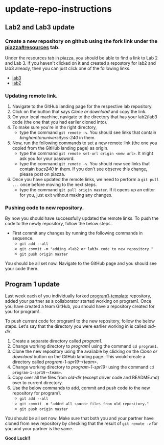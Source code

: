 # update-repo-instructions

## Lab2 and Lab3 update
### Create a new repository on github using the fork link under the [piazza#resources](https://piazza.com/binghamton/spring2019/cs240b1/resources) tab.
Under the resources tab in piazza, you should be able to find a link to Lab 2 and Lab 3.
If you haven't clicked on it and created a repostory for lab2 and lab3 already, then you can just click one of the following links.
* [lab3](https://classroom.github.com/a/db52zvT7)
* [lab2](https://classroom.github.com/a/0jVQB1sr)

### Updating remote link.
1. Navigate to the GitHub landing page for the respective lab repository.
2. Click on the button that says _Clone or download_ and copy the link.
3. On your local machine, navigate to the directory that has your lab2/lab3 code (the one that you had earlier cloned into).
4. To make sure you're in the right directory,
	- type the command `git remote -v`. You should see links that contain _binghamtonuniversitycs-240_ in them.
5. Now, run the following commands to set a new remote link (the one you copied from the GitHub landing page) as origin.
	- type the command `git remote set-url origin <new url>`. It might ask you for your password.
	- type the command `git remote -v`. You should now see links that contain _bucs240_ in them. If you don't see observe this change, please post on piazza.
6. Once you have updated the remote links, we need to perform a `git pull ...` once before moving to the next steps.
	- type the command `git pull origin master`. If it opens up an editor for you, just exit without making any changes.

### Pushing code to new repository.
By now you should have successfully updated the remote links. To push the code to the newly repository, follow the below steps.
* First commit any changes by running the following commands in sequence.
	- `git add --all`
	- `git commit -m "adding <lab2 or lab3> code to new repository."`
	- `git push origin master`

You should be all set now. Navigate to the GitHub page and you should see your code there.

## Program 1 update
Last week each of you individually forked [program1-template](https://github.com/bucs240/program1-template) repository, added your partner as a collaborator started working on program1.
Once you have created a team GitHub, you should have a repository created for you for program1.

To push current code for program1 to the new repository, follow the below steps.
Let's say that the directory you were earlier working in is called _old-dir_.
1. Create a separate directory called _program1_.
2. Change working directory to _program1_ using the command `cd program1`.
3. Clone the new repository using the available by clicking on the _Clone or download_ button on the GitHub landing page. This would create a directory called _program-1-spr19-\<team\>_.
4. Change working directory to _program-1-spr19-<team>_ using the command `cd program-1-spr19-<team>`.
5. Copy over all the files from _old-dir_ (except driver code and README.md) over to current directory.
6. Use the below commands to add, commit and push code to the new repository for program1.
	- `git add --all`
	- `git commit -m "added all source files from old repository."`
	- `git push origin master`

You should be all set now. Make sure that both you and your partner have cloned from new repository by checking that the result of `git remote -v` for you and your partner is the same.

**Good Luck!!**
